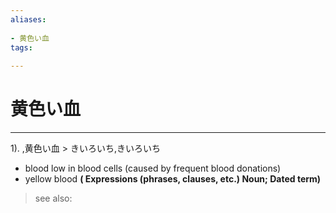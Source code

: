 ```yaml
---
aliases:
    
- 黄色い血
tags:
    
---
```


# 黄色い血
---
1).
,黄色い血 > きいろいち,きいろいち

- blood low in blood cells (caused by frequent blood donations)
- yellow blood
**( Expressions (phrases, clauses, etc.) Noun; Dated term)**
> see also: 
            